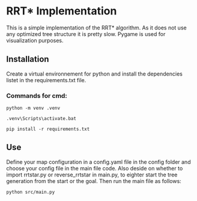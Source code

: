 # RRT* Implementation

This is a simple implementation of the RRT* algorithm. As it does not use any optimized tree structure it is pretty slow.
Pygame is used for visualization purposes.

## Installation

Create a virtual environnement for python and install the dependencies listet in the requirements.txt file.

### Commands for cmd:

```
python -m venv .venv

.venv\Scripts\activate.bat

pip install -r requirements.txt
```

## Use

Define your map configuration in a config.yaml file in the config folder and choose your config file in the main file code. Also deside on whether to import rrtstar.py or reverse_rrtstar in main.py, to eighter start the tree generation from the start or the goal. Then run the main file as follows:

```
python src/main.py
```

